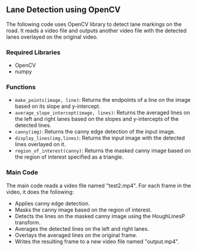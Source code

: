 <h2>Lane Detection using OpenCV</h2>
<p>The following code uses OpenCV library to detect lane markings on the road. It reads a video file and outputs another video file with the detected lanes overlayed on the original video.</p>
<h3>Required Libraries</h3>
<ul>
    <li>OpenCV</li>
    <li>numpy</li>
</ul>
<h3>Functions</h3>
<ul>
    <li><code>make_points(image, line)</code>: Returns the endpoints of a line on the image based on its slope and y-intercept.</li>
    <li><code>average_slope_intercept(image, lines)</code>: Returns the averaged lines on the left and right lanes based on the slopes and y-intercepts of the detected lines.</li>
    <li><code>canny(img)</code>: Returns the canny edge detection of the input image.</li>
    <li><code>display_lines(img,lines)</code>: Returns the input image with the detected lines overlayed on it.</li>
    <li><code>region_of_interest(canny)</code>: Returns the masked canny image based on the region of interest specified as a triangle.</li>
</ul>
<h3>Main Code</h3>
<p>The main code reads a video file named &quot;test2.mp4&quot;. For each frame in the video, it does the following:</p>
<ul>
    <li>Applies canny edge detection.</li>
    <li>Masks the canny image based on the region of interest.</li>
    <li>Detects the lines on the masked canny image using the HoughLinesP transform.</li>
    <li>Averages the detected lines on the left and right lanes.</li>
    <li>Overlays the averaged lines on the original frame.</li>
    <li>Writes the resulting frame to a new video file named &quot;output.mp4&quot;.</li>
</ul>
